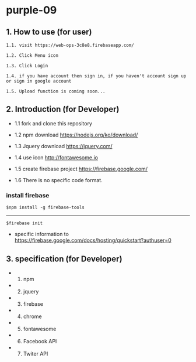 # purple-09

## 1. How to use (for user)

	1.1. visit https://web-ops-3c8e8.firebaseapp.com/

	1.2. Click Menu icon

	1.3. Click Login

	1.4. if you have account then sign in, if you haven't account sign up or sign in google account

    1.5. Upload function is coming soon...


## 2. Introduction (for Developer)

  - 1.1 fork and clone this repository

  - 1.2 npm download https://nodejs.org/ko/download/

  - 1.3 Jquery download https://jquery.com/

  - 1.4 use icon http://fontawesome.io

  - 1.5 create firebase project https://firebase.google.com/

  - 1.6 There is no specific code format.

### install firebase

    $npm install -g firebase-tools

<hr>

    $firebase init

  - specific information to https://firebase.google.com/docs/hosting/quickstart?authuser=0


## 3. specification (for Developer)
- 1. npm
- 2. jquery
- 3. firebase
- 4. chrome
- 5. fontawesome
- 6. Facebook API
- 7. Twiter API
